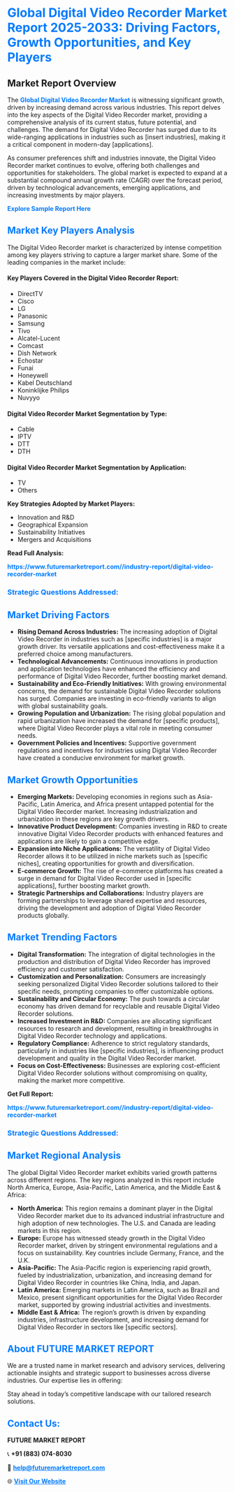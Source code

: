 <h1 style="color: #007BFF;">Global Digital Video Recorder Market Report 2025-2033: Driving Factors, Growth Opportunities, and Key Players</h1>

<section id="overview">
<h2>Market Report Overview</h2>
<p>The <a href="https://www.futuremarketreport.com//industry-report/digital-video-recorder-market" style="color: #007BFF; text-decoration: none;"><strong>Global Digital Video Recorder Market</strong></a> is witnessing significant growth, driven by increasing demand across various industries. This report delves into the key aspects of the Digital Video Recorder market, providing a comprehensive analysis of its current status, future potential, and challenges. The demand for Digital Video Recorder has surged due to its wide-ranging applications in industries such as [insert industries], making it a critical component in modern-day [applications].</p>
<p>As consumer preferences shift and industries innovate, the Digital Video Recorder market continues to evolve, offering both challenges and opportunities for stakeholders. The global market is expected to expand at a substantial compound annual growth rate (CAGR) over the forecast period, driven by technological advancements, emerging applications, and increasing investments by major players.</p>
</section>

<section id="overview">
<p><a href="https://www.futuremarketreport.com//request-sample/reportId=56773" style="color: #007BFF; text-decoration: none;"><strong>Explore Sample Report Here</strong></a></p>
</section>

<section id="key-players">
<h2 style="color: #007BFF;">Market Key Players Analysis</h2>
<p>The Digital Video Recorder market is characterized by intense competition among key players striving to capture a larger market share. Some of the leading companies in the market include:</p>
<h4>Key Players Covered in the Digital Video Recorder Report:</h4>
<ul><li>DirectTV</li><li>Cisco</li><li>LG</li><li>Panasonic</li><li>Samsung</li><li>Tivo</li><li>Alcatel-Lucent</li><li>Comcast</li><li>Dish Network</li><li>Echostar</li><li>Funai</li><li>Honeywell</li><li>Kabel Deutschland</li><li>Koninklijke Philips</li><li>Nuvyyo</li></ul>
<h4>Digital Video Recorder Market Segmentation by Type:</h4>
<ul><li>Cable</li><li>IPTV</li><li>DTT</li><li>DTH</li></ul>

<h4>Digital Video Recorder Market Segmentation by Application:</h4>
<ul><li>TV</li><li>Others</li></ul>
<p><strong>Key Strategies Adopted by Market Players:</strong></p>
<ul>
<li>Innovation and R&D</li>
<li>Geographical Expansion</li>
<li>Sustainability Initiatives</li>
<li>Mergers and Acquisitions</li>
</ul>
</section>

<section>
<p><strong>Read Full Analysis: </strong></p><a href="https://www.futuremarketreport.com//industry-report/digital-video-recorder-market" style="color: #007BFF; text-decoration: none;"><strong>https://www.futuremarketreport.com//industry-report/digital-video-recorder-market</strong></a>
<h3 style="color: #007BFF;">Strategic Questions Addressed:</h3>
</section>

<section id="driving-factors">
<h2 style="color: #007BFF;">Market Driving Factors</h2>
<ul>
<li><strong>Rising Demand Across Industries:</strong> The increasing adoption of Digital Video Recorder in industries such as [specific industries] is a major growth driver. Its versatile applications and cost-effectiveness make it a preferred choice among manufacturers.</li>
<li><strong>Technological Advancements:</strong> Continuous innovations in production and application technologies have enhanced the efficiency and performance of Digital Video Recorder, further boosting market demand.</li>
<li><strong>Sustainability and Eco-Friendly Initiatives:</strong> With growing environmental concerns, the demand for sustainable Digital Video Recorder solutions has surged. Companies are investing in eco-friendly variants to align with global sustainability goals.</li>
<li><strong>Growing Population and Urbanization:</strong> The rising global population and rapid urbanization have increased the demand for [specific products], where Digital Video Recorder plays a vital role in meeting consumer needs.</li>
<li><strong>Government Policies and Incentives:</strong> Supportive government regulations and incentives for industries using Digital Video Recorder have created a conducive environment for market growth.</li>
</ul>
</section>

<section id="growth-opportunities">
<h2 style="color: #007BFF;">Market Growth Opportunities</h2>
<ul>
<li><strong>Emerging Markets:</strong> Developing economies in regions such as Asia-Pacific, Latin America, and Africa present untapped potential for the Digital Video Recorder market. Increasing industrialization and urbanization in these regions are key growth drivers.</li>
<li><strong>Innovative Product Development:</strong> Companies investing in R&D to create innovative Digital Video Recorder products with enhanced features and applications are likely to gain a competitive edge.</li>
<li><strong>Expansion into Niche Applications:</strong> The versatility of Digital Video Recorder allows it to be utilized in niche markets such as [specific niches], creating opportunities for growth and diversification.</li>
<li><strong>E-commerce Growth:</strong> The rise of e-commerce platforms has created a surge in demand for Digital Video Recorder used in [specific applications], further boosting market growth.</li>
<li><strong>Strategic Partnerships and Collaborations:</strong> Industry players are forming partnerships to leverage shared expertise and resources, driving the development and adoption of Digital Video Recorder products globally.</li>
</ul>
</section>

<section id="trending-factors">
<h2 style="color: #007BFF;">Market Trending Factors</h2>
<ul>
<li><strong>Digital Transformation:</strong> The integration of digital technologies in the production and distribution of Digital Video Recorder has improved efficiency and customer satisfaction.</li>
<li><strong>Customization and Personalization:</strong> Consumers are increasingly seeking personalized Digital Video Recorder solutions tailored to their specific needs, prompting companies to offer customizable options.</li>
<li><strong>Sustainability and Circular Economy:</strong> The push towards a circular economy has driven demand for recyclable and reusable Digital Video Recorder solutions.</li>
<li><strong>Increased Investment in R&D:</strong> Companies are allocating significant resources to research and development, resulting in breakthroughs in Digital Video Recorder technology and applications.</li>
<li><strong>Regulatory Compliance:</strong> Adherence to strict regulatory standards, particularly in industries like [specific industries], is influencing product development and quality in the Digital Video Recorder market.</li>
<li><strong>Focus on Cost-Effectiveness:</strong> Businesses are exploring cost-efficient Digital Video Recorder solutions without compromising on quality, making the market more competitive.</li>
</ul>
</section>

<section>
<p><strong>Get Full Report: </strong></p><a href="https://www.futuremarketreport.com//industry-report/digital-video-recorder-market" style="color: #007BFF; text-decoration: none;"><strong>https://www.futuremarketreport.com//industry-report/digital-video-recorder-market</strong></a>
<h3 style="color: #007BFF;">Strategic Questions Addressed:</h3>
</section>


<section id="regional-analysis">
<h2 style="color: #007BFF;">Market Regional Analysis</h2>
<p>The global Digital Video Recorder market exhibits varied growth patterns across different regions. The key regions analyzed in this report include North America, Europe, Asia-Pacific, Latin America, and the Middle East & Africa:</p>
<ul>
<li><strong>North America:</strong> This region remains a dominant player in the Digital Video Recorder market due to its advanced industrial infrastructure and high adoption of new technologies. The U.S. and Canada are leading markets in this region.</li>
<li><strong>Europe:</strong> Europe has witnessed steady growth in the Digital Video Recorder market, driven by stringent environmental regulations and a focus on sustainability. Key countries include Germany, France, and the U.K.</li>
<li><strong>Asia-Pacific:</strong> The Asia-Pacific region is experiencing rapid growth, fueled by industrialization, urbanization, and increasing demand for Digital Video Recorder in countries like China, India, and Japan.</li>
<li><strong>Latin America:</strong> Emerging markets in Latin America, such as Brazil and Mexico, present significant opportunities for the Digital Video Recorder market, supported by growing industrial activities and investments.</li>
<li><strong>Middle East & Africa:</strong> The region’s growth is driven by expanding industries, infrastructure development, and increasing demand for Digital Video Recorder in sectors like [specific sectors].</li>
</ul>
</section>

<footer>
<h2 style="color: #007BFF;">About FUTURE MARKET REPORT</h2>
<p>We are a trusted name in market research and advisory services, delivering actionable insights and strategic support to businesses across diverse industries. Our expertise lies in offering:</p>

<p>Stay ahead in today’s competitive landscape with our tailored research solutions.</p>

<h2 style="color: #007BFF;">Contact Us:</h2>
<p><strong>FUTURE MARKET REPORT</strong></p>
<p>📞 <strong>+91 (883) 074-8030</strong></p>
<p>📧 <strong><a href="mailto:help@futuremarketreport.com" style="color: #007BFF;">help@futuremarketreport.com</a></strong></p>
<p>🌐 <strong><a href="https://www.futuremarketreport.com/" style="color: #007BFF;">Visit Our Website</a></strong></p>
</footer>